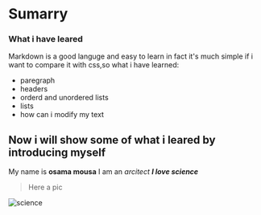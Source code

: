 # Sumarry 
### What i have leared

Markdown is a good languge and easy to learn in fact it's much simple if i want to compare it with css,so what i have learned:

* paregraph
* headers
* orderd and unordered lists
* lists
* how can i modify my text

## Now i will show some of what i leared by introducing myself
My name is **osama mousa**
I am an *arcitect*
***I love science***
>Here a pic

![science](https://www.for9a.com/images/blog/2019/05/26/640x360-3chilliwack-scienceworldontheroad.png)
